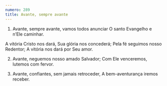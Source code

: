 ```yaml
---
numero: 289
title: Avante, sempre avante
---
```

1. Avante, sempre avante, vamos todos anunciar
O santo Evangelho e n’Ele caminhar.

A vitória Cristo nos dará,
Sua glória nos concederá;
Pela fé seguimos nosso Redentor;
A vitória nos dará por Seu amor.

2. Avante, neguemos nosso amado Salvador;
Com Ele venceremos, lutemos com fervor.

3. Avante, confiantes, sem jamais retroceder,
A bem-aventurança iremos receber.
